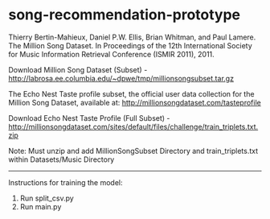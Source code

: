 # song-recommendation-prototype

Thierry Bertin-Mahieux, Daniel P.W. Ellis, Brian Whitman, and Paul Lamere. 
The Million Song Dataset. In Proceedings of the 12th International Society
for Music Information Retrieval Conference (ISMIR 2011), 2011.

Download Million Song Dataset (Subset) - http://labrosa.ee.columbia.edu/~dpwe/tmp/millionsongsubset.tar.gz

The Echo Nest Taste profile subset, the official user data collection for the Million Song
Dataset, available at: http://millionsongdataset.com/tasteprofile

Download Echo Nest Taste Profile (Full Subset) - http://millionsongdataset.com/sites/default/files/challenge/train_triplets.txt.zip



Note: Must unzip and add MillionSongSubset Directory and train_triplets.txt within Datasets/Music Directory

----


Instructions for training the model:

1. Run split_csv.py
2. Run main.py
